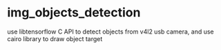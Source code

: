 # img_objects_detection
use libtensorflow C API to detect objects from v4l2 usb camera, and use cairo library to draw object target
